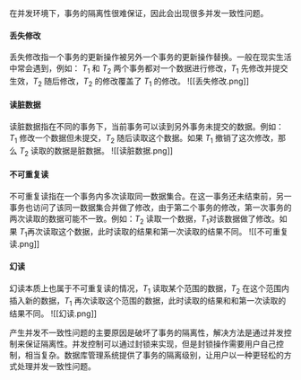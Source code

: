 在并发环境下，事务的隔离性很难保证，因此会出现很多并发一致性问题。
#### 丢失修改
丢失修改指一个事务的更新操作被另外一个事务的更新操作替换。一般在现实生活中常会遇到，例如： $T_1$ 和 $T_2$ 两个事务都对一个数据进行修改，$T_1$ 先修改并提交生效，$T_2$ 随后修改，$T_2$ 的修改覆盖了 $T_1$ 的修改。
![[丢失修改.png]]

#### 读脏数据
读脏数据指在不同的事务下，当前事务可以读到另外事务未提交的数据。例如：$T_1$ 修改一个数据但未提交，$T_2$ 随后读取这个数据。如果 $T_1$ 撤销了这次修改，那么 $T_2$ 读取的数据是脏数据。
![[读脏数据.png]]


#### 不可重复读
不可重复读指在一个事务内多次读取同一数据集合。在这一事务还未结束前，另一事务也访问了该同一数据集合并做了修改，由于第二个事务的修改，第一次事务的两次读取的数据可能不一致。例如：$T_2$ 读取一个数据，$T_1$对该数据做了修改。如果 $T_1$再次读取这个数据，此时读取的结果和第一次读取的结果不同。
![[不可重复读.png]]

#### 幻读
幻读本质上也属于不可重复读的情况，$T_1$ 读取某个范围的数据，$T_2$ 在这个范围内插入新的数据，$T_1$ 再次读取这个范围的数据，此时读取的结果和和第一次读取的结果不同。
![[幻读.png]]

产生并发不一致性问题的主要原因是破坏了事务的隔离性，解决方法是通过并发控制来保证隔离性。并发控制可以通过封锁来实现，但是封锁操作需要用户自己控制，相当复杂。数据库管理系统提供了事务的隔离级别，让用户以一种更轻松的方式处理并发一致性问题。
